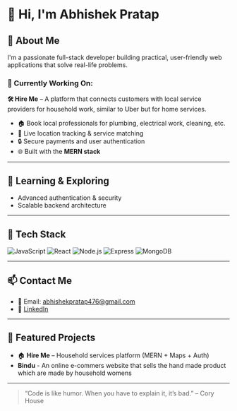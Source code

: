 # 👋 Hi, I'm Abhishek Pratap

## 🚀 About Me
I'm a passionate full-stack developer building practical, user-friendly web applications that solve real-life problems.

### 💼 Currently Working On:
**🛠️ Hire Me** – A platform that connects customers with local service providers for household work, similar to Uber but for home services.

- 🏠 Book local professionals for plumbing, electrical work, cleaning, etc.
- 📍 Live location tracking & service matching
- 🔒 Secure payments and user authentication
- 🌐 Built with the **MERN stack**

---

## 🌱 Learning & Exploring
- Advanced authentication & security
- Scalable backend architecture

---

## 🧰 Tech Stack
![JavaScript](https://img.shields.io/badge/JavaScript-F7DF1E?logo=javascript&logoColor=black)
![React](https://img.shields.io/badge/React-20232A?logo=react&logoColor=61DAFB)
![Node.js](https://img.shields.io/badge/Node.js-43853D?logo=node.js&logoColor=white)
![Express](https://img.shields.io/badge/Express.js-000000?logo=express&logoColor=white)
![MongoDB](https://img.shields.io/badge/MongoDB-4EA94B?logo=mongodb&logoColor=white)

---

## 📫 Contact Me
- 📧 Email: abhishekpratap476@gmail.com
- 🔗 [LinkedIn]((https://www.linkedin.com/in/abhishek-pratap-b4213a34a/))


---

## 📌 Featured Projects
- 🏠 **Hire Me** – Household services platform (MERN + Maps + Auth)
- **Bindu** - An online e-commers website that sells the hand made product which are made by household womens

---

> “Code is like humor. When you have to explain it, it’s bad.” – Cory House
